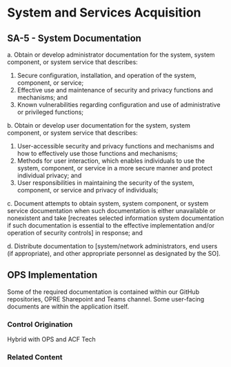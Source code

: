# System and Services Acquisition
## SA-5 - System Documentation

a. Obtain or develop administrator documentation for the system, system component, or system service that describes:<br />
1. Secure configuration, installation, and operation of the system, component, or service; <br />
2. Effective use and maintenance of security and privacy functions and mechanisms; and<br />
3. Known vulnerabilities regarding configuration and use of administrative or privileged functions;

b. Obtain or develop user documentation for the system, system component, or system service that describes:<br />
1. User-accessible security and privacy functions and mechanisms and how to effectively use those functions and mechanisms;
2. Methods for user interaction, which enables individuals to use the system, component, or service in a more secure manner and protect individual privacy; and<br />
3. User responsibilities in maintaining the security of the system, component, or service and privacy of individuals;

c. Document attempts to obtain system, system component, or system service documentation when such documentation is either unavailable or nonexistent and take [recreates selected information system documentation if such documentation is essential to the effective implementation and/or operation of security controls] in response; and

d. Distribute documentation to [system/network administrators, end users (if appropriate), and other appropriate personnel as designated by the SO].

## OPS Implementation

Some of the required documentation is contained within our GitHub repositories, OPRE Sharepoint and Teams channel. Some user-facing documents are within the application itself.

### Control Origination

Hybrid with OPS and ACF Tech

### Related Content
